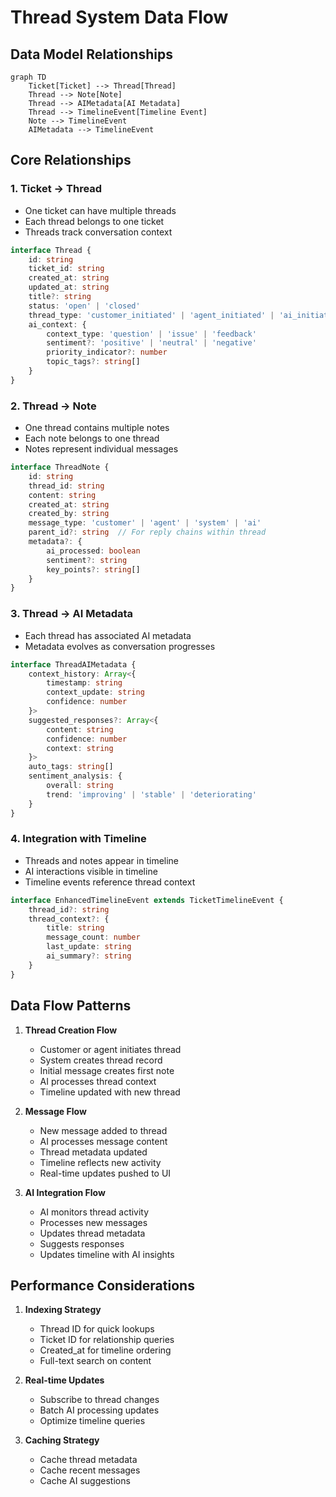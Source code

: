 # Thread System Data Flow

## Data Model Relationships

```mermaid
graph TD
    Ticket[Ticket] --> Thread[Thread]
    Thread --> Note[Note]
    Thread --> AIMetadata[AI Metadata]
    Thread --> TimelineEvent[Timeline Event]
    Note --> TimelineEvent
    AIMetadata --> TimelineEvent
```

## Core Relationships

### 1. Ticket -> Thread
- One ticket can have multiple threads
- Each thread belongs to one ticket
- Threads track conversation context
```typescript
interface Thread {
    id: string
    ticket_id: string
    created_at: string
    updated_at: string
    title?: string
    status: 'open' | 'closed'
    thread_type: 'customer_initiated' | 'agent_initiated' | 'ai_initiated'
    ai_context: {
        context_type: 'question' | 'issue' | 'feedback'
        sentiment?: 'positive' | 'neutral' | 'negative'
        priority_indicator?: number
        topic_tags?: string[]
    }
}
```

### 2. Thread -> Note
- One thread contains multiple notes
- Each note belongs to one thread
- Notes represent individual messages
```typescript
interface ThreadNote {
    id: string
    thread_id: string
    content: string
    created_at: string
    created_by: string
    message_type: 'customer' | 'agent' | 'system' | 'ai'
    parent_id?: string  // For reply chains within thread
    metadata?: {
        ai_processed: boolean
        sentiment?: string
        key_points?: string[]
    }
}
```

### 3. Thread -> AI Metadata
- Each thread has associated AI metadata
- Metadata evolves as conversation progresses
```typescript
interface ThreadAIMetadata {
    context_history: Array<{
        timestamp: string
        context_update: string
        confidence: number
    }>
    suggested_responses?: Array<{
        content: string
        confidence: number
        context: string
    }>
    auto_tags: string[]
    sentiment_analysis: {
        overall: string
        trend: 'improving' | 'stable' | 'deteriorating'
    }
}
```

### 4. Integration with Timeline
- Threads and notes appear in timeline
- AI interactions visible in timeline
- Timeline events reference thread context
```typescript
interface EnhancedTimelineEvent extends TicketTimelineEvent {
    thread_id?: string
    thread_context?: {
        title: string
        message_count: number
        last_update: string
        ai_summary?: string
    }
}
```

## Data Flow Patterns

1. **Thread Creation Flow**
   - Customer or agent initiates thread
   - System creates thread record
   - Initial message creates first note
   - AI processes thread context
   - Timeline updated with new thread

2. **Message Flow**
   - New message added to thread
   - AI processes message content
   - Thread metadata updated
   - Timeline reflects new activity
   - Real-time updates pushed to UI

3. **AI Integration Flow**
   - AI monitors thread activity
   - Processes new messages
   - Updates thread metadata
   - Suggests responses
   - Updates timeline with AI insights

## Performance Considerations

1. **Indexing Strategy**
   - Thread ID for quick lookups
   - Ticket ID for relationship queries
   - Created_at for timeline ordering
   - Full-text search on content

2. **Real-time Updates**
   - Subscribe to thread changes
   - Batch AI processing updates
   - Optimize timeline queries

3. **Caching Strategy**
   - Cache thread metadata
   - Cache recent messages
   - Cache AI suggestions 